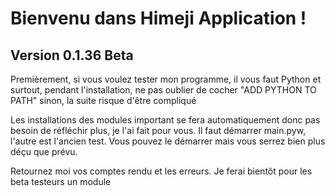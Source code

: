 # Bienvenu dans Himeji Application !
## Version 0.1.36 Beta

Premièrement, si vous voulez tester mon programme, il vous faut Python et surtout, pendant l'installation, ne pas oublier de cocher "ADD PYTHON TO PATH" sinon, la suite risque d'être compliqué

Les installations des modules important se fera automatiquement donc pas besoin de réfléchir plus, je l'ai fait pour vous.
Il faut démarrer main.pyw, l'autre est l'ancien test. Vous pouvez le démarrer mais vous serrez bien plus déçu que prévu.

Retournez moi vos comptes rendu et les erreurs. Je ferai bientôt pour les beta testeurs un module

